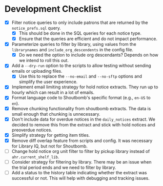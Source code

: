 # Development Checklist

- [x] Filter notice queries to only include patrons that are returned by the `notice_prefs.sql` query.
  - [x] This should be done in the SQL queries for each notice type.
  - [x] Ensure that the queries are efficient and do not impact performance.
- [x] Parameterize queries to filter by library, using values from the `librarynames` and `include_org_descendents` in the config file.
  - [x] Do we need the option to include org descendants? Depends on how we intend to roll this out.
- [x] Add a `--dry-run` option to the scripts to allow testing without sending emails or uploading files.
  - [x] Use this to replace the `--no-email` and `--no-sftp` options and simplify the user experience.
- [x] Implement email limiting strategy for hold notice extracts. They run up to hourly which can result in a lot of emails.
- [x] Format language code to Shoutbomb's specific format (e.g., `en-US` to `en`).
- [x] Remove chunking functionality from shoutbomb extracts. The data is small enough that chunking is unnecessary.
- [x] Don't include data for overdue notices in the `daily_notices` extract. We decided to remove this from the extract and stick with hold notices and preoverdue notices.
- [x] Simplify strategy for getting item titles.
- [x] Remove diff overlap feature from scripts and config. It was necessary for Library IQ, but not for Shoutbomb.
- [ ] Change hold notice org unit filter to filter by pickup library instead of `ahr.current_shelf_lib`.
- [ ] Consider strategy for filtering by library. There may be an issue when the trial period ends and we need to filter by library. 
- [ ] Add a status to the history table indicating whether the extract was successful or not. This will help with debugging and tracking issues.